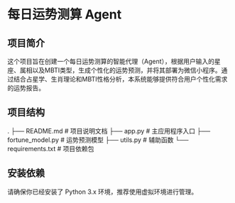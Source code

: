<!--
 * @Author: LeiChen9 chenlei9691@gmail.com
 * @Date: 2025-01-05 14:01:02
 * @LastEditors: LeiChen9 chenlei9691@gmail.com
 * @LastEditTime: 2025-01-05 14:10:37
 * @FilePath: /Code/Baize/README.md
 * @Description:    
 * 
 * Copyright (c) 2025 by ${chenlei9691@gmail.com}, All Rights Reserved. 
-->
# 每日运势测算 Agent

## 项目简介
这个项目旨在创建一个每日运势测算的智能代理（Agent），根据用户输入的星座、属相以及MBTI类型，生成个性化的运势预测，并将其部署为微信小程序。通过结合占星学、生肖理论和MBTI性格分析，本系统能够提供符合用户个性化需求的运势报告。

## 项目结构
. ├── README.md # 项目说明文档 ├── app.py # 主应用程序入口 ├── fortune_model.py # 运势预测模型 ├── utils.py # 辅助函数 └── requirements.txt # 项目依赖包

## 安装依赖
请确保你已经安装了 Python 3.x 环境，推荐使用虚拟环境进行管理。